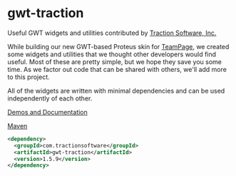 gwt-traction
============

Useful GWT widgets and utilities contributed by [Traction Software, Inc.](http://tractionsoftware.com)

While building our new GWT-based Proteus skin for [TeamPage](http://tractionsoftware.com), we created some widgets and utilities that we thought other developers would find useful. Most of these are pretty simple, but we hope they save you some time. As we factor out code that can be shared with others, we'll add more to this project.

All of the widgets are written with minimal dependencies and can be used independently of each other.

[Demos and Documentation](http://tractionsoftware.github.io/gwt-traction/)

[Maven](http://search.maven.org/#search%7Cga%7C1%7Cgwt-traction)

```xml
<dependency>
  <groupId>com.tractionsoftware</groupId>
  <artifactId>gwt-traction</artifactId>
  <version>1.5.9</version>
</dependency>
```
